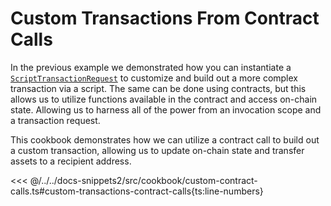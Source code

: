# Custom Transactions From Contract Calls

In the previous example we demonstrated how you can instantiate a [`ScriptTransactionRequest`](../../api/Account/ScriptTransactionRequest.md) to customize and build out a more complex transaction via a script. The same can be done using contracts, but this allows us to utilize functions available in the contract and access on-chain state. Allowing us to harness all of the power from an invocation scope and a transaction request.

This cookbook demonstrates how we can utilize a contract call to build out a custom transaction, allowing us to update on-chain state and transfer assets to a recipient address.

<<< @/../../docs-snippets2/src/cookbook/custom-contract-calls.ts#custom-transactions-contract-calls{ts:line-numbers}
